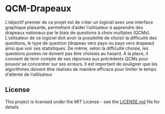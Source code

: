 # QCM-Drapeaux
L’objectif premier de ce projet est de créer un logiciel avec une interface graphique plaisante, permettant d’aider l’utilisateur à apprendre des drapeaux nationaux par le biais de questions à choix multiples (QCMs).
    L’utilisateur de ce logiciel doit avoir la possibilité de choisir la difficulté des questions, le type de question (drapeau vers pays ou pays vers drapeau) ainsi que voir ses statistiques. De même, selon la difficulté choisie, les questions posées ne doivent pas être choisies au hasard. À la place, il convient de tenir compte de ses réponses aux précédents QCMs pour pouvoir se concentrer sur ses erreurs. Il est important de souligner que les algorithmes doivent être réalisés de manière efficace pour limiter le temps d’attente de l’utilisateur


## License

This project is licensed under the MIT License - see the [LICENSE.md](LICENSE.md) file for details


